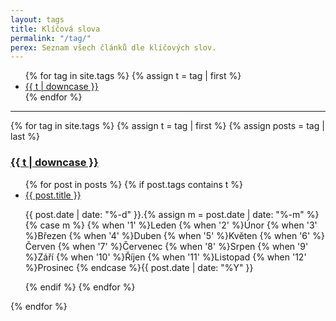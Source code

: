 ```yaml
---
layout: tags
title: Klíčová slova
permalink: "/tag/"
perex: Seznam všech článků dle klíčových slov.
---
```


<ul class="tags">
{% for tag in site.tags %}
  {% assign t = tag | first %}
  <li><a href="/tag/#{{t | downcase | replace:" ","-" }}">{{ t | downcase }}</a></li>
{% endfor %}
</ul>

---

{% for tag in site.tags %}
  {% assign t = tag | first %}
  {% assign posts = tag | last %}
<h3><a name="{{t | downcase | replace:" ","-" }}"></a><a class="internal" href="/tag/#{{t | downcase | replace:" ","-" }}">{{ t | downcase }}</a></h3>
<ul>
{% for post in posts %}
  {% if post.tags contains t %}
  <li>
    <a href="{{ post.url }}">{{ post.title }}</a>
	<p class="p-small">{{ post.date | date: "%-d" }}.{% assign m = post.date | date: "%-m" %}
	{% case m %}
	  {% when '1' %}Leden
	  {% when '2' %}Únor
	  {% when '3' %}Březen
	  {% when '4' %}Duben
	  {% when '5' %}Květen
	  {% when '6' %}Červen
	  {% when '7' %}Červenec
	  {% when '8' %}Srpen
	  {% when '9' %}Září
	  {% when '10' %}Říjen
	  {% when '11' %}Listopad
	  {% when '12' %}Prosinec
	{% endcase %}{{ post.date | date: "%Y" }}</p>
  </li>
  {% endif %}
{% endfor %}
</ul>
{% endfor %}